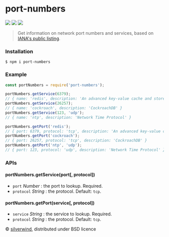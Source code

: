 # port-numbers
[![](https://img.shields.io/npm/v/port-numbers.svg?style=flat)](https://www.npmjs.org/package/port-numbers) [![](https://img.shields.io/npm/dm/port-numbers.svg)](https://www.npmjs.org/package/port-numbers) [![](https://api.travis-ci.org/silverwind/port-numbers.svg?style=flat)](https://travis-ci.org/silverwind/port-numbers)
> Get information on network port numbers and services, based on [IANA's public listing](http://www.iana.org/assignments/service-names-port-numbers/service-names-port-numbers.xhtml).

### Installation
```
$ npm i port-numbers
```
### Example
```js
const portNumbers = require('port-numbers');

portNumbers.getService(6379);
// { name: 'redis', description: 'An advanced key-value cache and store' }
portNumbers.getService(26257);
// { name: 'cockroach', description: 'CockroachDB' }
portNumbers.getService(123, 'udp');
// { name: 'ntp', description: 'Network Time Protocol' }

portNumbers.getPort('redis');
// { port: 6379, protocol: 'tcp', description: 'An advanced key-value cache and store' }
portNumbers.getPort('cockroach');
// { port: 26257, protocol: 'tcp', description: 'CockroachDB' }
portNumbers.getPort('ntp', 'udp');
// { port: 123, protocol: 'udp', description: 'Network Time Protocol' }
```

### APIs
#### portNumbers.getService(port[, protocol])
- `port` *Number* : the port to lookup. Required.
- `protocol` *String* : the protocol. Default: `tcp`.

#### portNumbers.getPort(service[, protocol])
- `service` *String* : the service to lookup. Required.
- `protocol` *String* : the protocol. Default: `tcp`.

© [silverwind](https://github.com/silverwind), distributed under BSD licence
